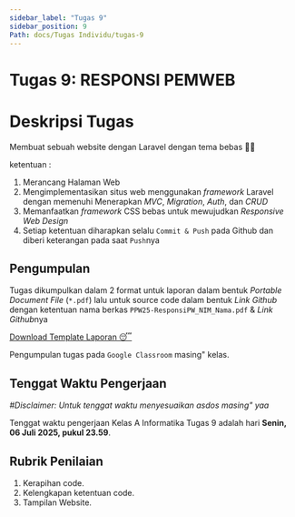 ```yaml
---
sidebar_label: "Tugas 9"
sidebar_position: 9
Path: docs/Tugas Individu/tugas-9
---
```


# Tugas 9: RESPONSI PEMWEB

# Deskripsi Tugas 

Membuat sebuah website dengan Laravel dengan tema bebas 👍🏻

ketentuan :
1. Merancang Halaman Web
2. Mengimplementasikan situs web menggunakan *framework* Laravel dengan memenuhi Menerapkan *MVC*, *Migration*, *Auth*, dan *CRUD*
3. Memanfaatkan *framework* CSS bebas untuk mewujudkan *Responsive Web Design*
4. Setiap ketentuan diharapkan selalu `Commit & Push` pada Github dan diberi keterangan pada saat `Push`nya

## Pengumpulan

Tugas dikumpulkan dalam 2 format untuk laporan dalam bentuk *Portable Document File* (`*.pdf`) lalu untuk source code dalam bentuk *Link Github* dengan ketentuan nama berkas `PPW25-ResponsiPW_NIM_Nama.pdf` & *Link Github*nya

[Download Template Laporan 😴](https://github.com/PEMWEB-2025/PEMWEB-2025/raw/021ac9dd5da252489ded588f940d6067e7c963c9/static/berkas/Template%20Laporan.docx)

Pengumpulan tugas pada `Google Classroom` masing" kelas.

## Tenggat Waktu Pengerjaan
*#Disclaimer: Untuk tenggat waktu menyesuaikan asdos masing" yaa*

Tenggat waktu pengerjaan Kelas A Informatika Tugas 9 adalah hari **Senin, 06 Juli 2025, pukul 23.59**.

## Rubrik Penilaian

1. Kerapihan code.
2. Kelengkapan ketentuan code.
3. Tampilan Website.
